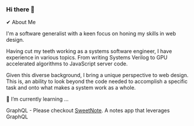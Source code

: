 ### Hi there 👋

✔ About Me

I'm a software generalist with a keen focus on honing my skills in web design.

Having cut my teeth working as a systems software engineer, I have experience in various topics. From writing Systems Verilog to GPU accelerated algorithms to JavaScript server code. 

Given this diverse background, I bring a unique perspective to web design. This is, an ability to look beyond the code needed to accomplish a specific task and onto what makes a system work as a whole.

🌱 I’m currently learning ...

GraphQL - Please checkout [SweetNote](https://github.com/vuejs/vue). A notes app that leverages GraphQL

